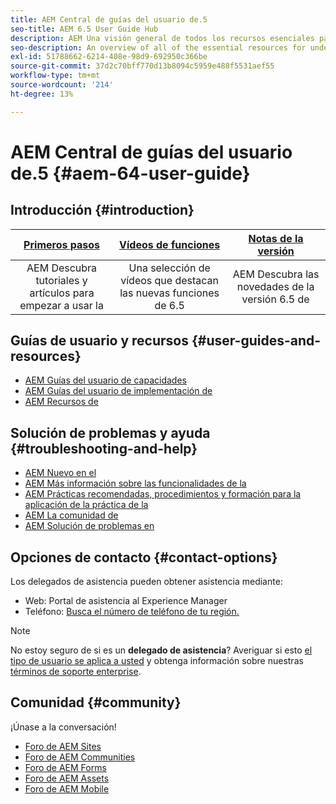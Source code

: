 ```yaml
---
title: AEM Central de guías del usuario de.5
seo-title: AEM 6.5 User Guide Hub
description: AEM Una visión general de todos los recursos esenciales para comprender, instalar, administrar y utilizar la versión 6.5 de la aplicación de la aplicación de datos de usuario de la aplicación de la aplicación de datos de usuario de la aplicación de la aplicación de datos de.
seo-description: An overview of all of the essential resources for understanding, installing, managing, and using AEM 6.5
exl-id: 51788662-6214-408e-98d9-692950c366be
source-git-commit: 37d2c70bff770d13b8094c5959e488f5531aef55
workflow-type: tm+mt
source-wordcount: '214'
ht-degree: 13%

---
```


# AEM Central de guías del usuario de.5 {#aem-64-user-guide}

## Introducción {#introduction}

| [Primeros pasos](https://experienceleague.adobe.com/docs/experience-manager-cloud-service/overview/home.html?lang=es) | [Vídeos de funciones](https://helpx.adobe.com/es/experience-manager/kt/index/aem-6-5-videos.html) | [Notas de la versión](https://helpx.adobe.com/es/experience-manager/6-5/release-notes.html) |
|:-:|:-:|:-:|
| AEM Descubra tutoriales y artículos para empezar a usar la | Una selección de vídeos que destacan las nuevas funciones de 6.5 | AEM Descubra las novedades de la versión 6.5 de |

## Guías de usuario y recursos {#user-guides-and-resources}

* [AEM Guías del usuario de capacidades](capabilities.md)
* [AEM Guías del usuario de implementación de](implementation.md)
* [AEM Recursos de](resources.md)

## Solución de problemas y ayuda {#troubleshooting-and-help}

* [AEM Nuevo en el](new.md)
* [AEM Más información sobre las funcionalidades de la](learn.md)
* [AEM Prácticas recomendadas, procedimientos y formación para la aplicación de la práctica de la](best-practice.md)
* [AEM La comunidad de](community.md)
* [AEM Solución de problemas en](troubleshooting.md)

## Opciones de contacto {#contact-options}

Los delegados de asistencia pueden obtener asistencia mediante:

* Web: Portal de asistencia al Experience Manager
* Teléfono: [Busca el número de teléfono de tu región.](https://helpx.adobe.com/contact/dma-external/DMACustomeCareRegionalPhoneNumbers.html)

>[!NOTE]
>
>No estoy seguro de si es un **delegado de asistencia**? Averiguar si esto [el tipo de usuario se aplica a usted](https://helpx.adobe.com/experience-cloud/supported-users.html) y obtenga información sobre nuestras [términos de soporte enterprise](https://helpx.adobe.com/support/programs/enterprise-support-terms.html).

## Comunidad {#community}

¡Únase a la conversación!

* [Foro de AEM Sites](https://help-forums.adobe.com/content/adobeforums/en/experience-manager-forum/adobe-experience-manager.html)
* [Foro de AEM Communities](https://help-forums.adobe.com/content/adobeforums/en/experience-manager-forum/aem-communities.html)
* [Foro de AEM Forms](https://help-forums.adobe.com/content/adobeforums/en/experience-manager-forum/aem-forms.html)
* [Foro de AEM Assets](https://help-forums.adobe.com/content/adobeforums/en/experience-manager-forum/aem-assets.html)
* [Foro de AEM Mobile](https://forums.adobe.com/community/experiencemanagermobile)
